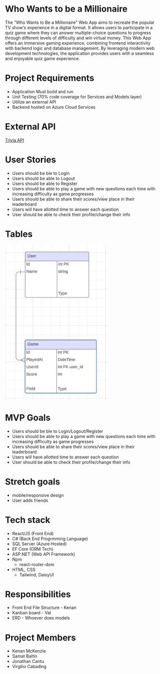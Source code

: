 # Who Wants to be a Millionaire

The "Who Wants to Be a Millionaire" Web App aims to recreate the popular TV show's experience in a digital format. It allows users to participate in a quiz game where they can answer multiple-choice questions to progress through different levels of difficulty and win virtual money. This Web App offers an immersive gaming experience, combining frontend interactivity with backend logic and database management. By leveraging modern web development technologies, the application provides users with a seamless and enjoyable quiz game experience.

# Project Requirements
- Application Must build and run
- Unit Testing (70% code coverage for Services and Models layer)
- Utilize an external API
- Backend hosted on Azure Cloud Services

# External API

[Trivia API](https://the-trivia-api.com/docs/v2/)

# User Stories

- Users should be ble to Login
- Users should be able to Logout
- Users should be able to Register
- Users should be able to play a game with new questions each time with increasing difficulty as game progresses
- Users should be able to share their scores/view place in their leaderboard
- Users will have allotted time to answer each question
- User should be able to check their profile/change their info

# Tables

 ![ERD](./ERD-240423.jpg)

# MVP Goals

- Users should be ble to Login/Logout/Register
- Users should be able to play a game with new questions each time with increasing difficulty as game progresses
- Users should be able to share their scores/view place in their leaderboard
- Users will have allotted time to answer each question
- User should be able to check their profile/change their info

# Stretch goals

- mobile/responsive design
- User adds friends

# Tech stack

- React/JS (Front End)
- C# (Back End Progrmming Language)
- SQL Server (Azure Hosted)
- EF Core (ORM Tech)
- ASP.NET (Web API Framework)
- Npm 
    - react-router-dom
- HTML, CSS
    - Tailwind, DaisyUI

# Responsibilities

- Front End File Structure - Kenan
- Kanban board - Val
- ERD - Whoever does models

# Project Members

- Kenan McKenzie
- Samat Baltin
- Jonathan Cantu
- Virgilio Cabading
